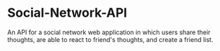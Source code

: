 # Social-Network-API

An API for a social network web application in which users share their thoughts, are able to react to friend's thoughts, and create a friend list.